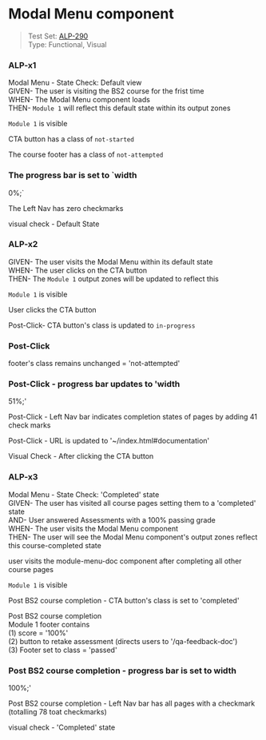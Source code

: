 # Modal Menu component
> Test Set: [ALP-290](https://everfi.atlassian.net/browse/ALP-290)    
Type: Functional, Visual  

<!-- include: cypress/integration/modalMenu.js -->

### ALP-x1

Modal Menu - State Check: Default view\
GIVEN- The user is visiting the BS2 course for the frist time\
WHEN- The Modal Menu component loads\
THEN- `Module 1` will reflect this default state within its output zones

`Module 1` is visible

CTA button has a class of `not-started`

The course footer has a class of `not-attempted`

### The progress bar is set to `width

0%;`

The Left Nav has zero checkmarks

visual check - Default State

### ALP-x2

GIVEN- The user visits the Modal Menu within its default state\
WHEN- The user clicks on the CTA button\
THEN- The `Module 1` output zones will be updated to reflect this

`Module 1` is visible

User clicks the CTA button

Post-Click- CTA button's class is updated to `in-progress`

### Post-Click

footer's class remains unchanged =  'not-attempted'

### Post-Click - progress bar updates to  'width

51%;'

Post-Click - Left Nav bar indicates completion states of pages by adding 41 check marks

Post-Click - URL is updated to '~/index.html#documentation'

Visual Check - After clicking the CTA button

### ALP-x3

Modal Menu - State Check: \'Completed\' state\
GIVEN- The user has visited all course pages setting them to a 'completed' state\
AND- User answered Assessments with a 100% passing grade\
WHEN- The user visits the Modal Menu  component\
THEN- The user will see the Modal Menu  component's output zones reflect this course-completed state

user visits the module-menu-doc component after completing all other course pages

`Module 1` is visible

Post BS2 course completion - CTA button's class is set to  'completed'

Post BS2 course completion\
Module 1 footer contains\
(1) score = '100%'\
(2) button to retake assessment (directs users to '/qa-feedback-doc')\
(3) Footer set to class = 'passed'

### Post BS2 course completion -  progress bar is set to width

100%;'

Post BS2 course completion -  Left Nav bar has all pages with a checkmark (totalling 78 toat checkmarks)

visual check -  'Completed' state

<!-- /include: cypress/integration/modalMenu.js -->